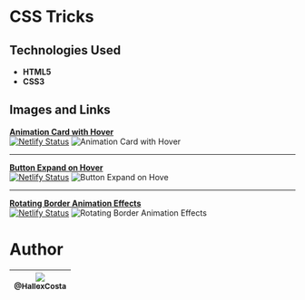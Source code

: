 
# CSS Tricks

## Technologies Used
* **HTML5**
* **CSS3**

## Images and Links

**[Animation Card with  Hover](https://animation-card-hover.netlify.app/)**
<br>
[![Netlify Status](https://api.netlify.com/api/v1/badges/8addae1e-08f2-489f-9c2e-9164a0d47615/deploy-status)](https://app.netlify.com/sites/animation-card-hover/deploys)
<img
    alt="Animation Card with  Hover"
    src="https://user-images.githubusercontent.com/55293671/83365501-d00de600-a37e-11ea-865d-2625f93fdd18.gif">

-------------------------------------------------------------------------------------------

**[Button Expand on Hover](https://button-expand-hover.netlify.app/)**
<br>
[![Netlify Status](https://api.netlify.com/api/v1/badges/5dc9090d-d211-4fd2-b482-4eeea84cce11/deploy-status)](https://app.netlify.com/sites/button-expand-hover/deploys)
<img
    alt="Button Expand on Hove"
    src="https://user-images.githubusercontent.com/55293671/83365503-d0a67c80-a37e-11ea-977d-84be7e151288.gif">

-------------------------------------------------------------------------------------------

**[Rotating Border Animation Effects](https://rotating-border-animation.netlify.app/)**
<br>
[![Netlify Status](https://api.netlify.com/api/v1/badges/1c21cb5b-cb5b-4378-b090-4372ba6513d0/deploy-status)](https://app.netlify.com/sites/rotating-border-animation/deploys)
<img
    alt="Rotating Border Animation Effects"
    src="https://user-images.githubusercontent.com/55293671/83365491-cbe1c880-a37e-11ea-900a-db99254d01ac.gif">

# Author
| [<img src="https://avatars2.githubusercontent.com/u/55293671?s=200&v=4"><br><sub>@HallexCosta</sub>](https://github.com/HallexCosta) |
| :---: |
